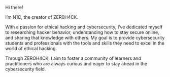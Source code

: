 
Hi there!

I’m N1C, the creator of ZER0H4CK. 

With a passion for ethical hacking and cybersecurity, I’ve dedicated myself to researching hacker behavior, understanding how to stay secure online, and sharing that knowledge with others. My goal is to provide cybersecurity students and professionals with the tools and skills they need to excel in the world of ethical hacking.

Through ZEROH4CK, I aim to foster a community of learners and practitioners who are always curious and eager to stay ahead in the cybersecurity field.


